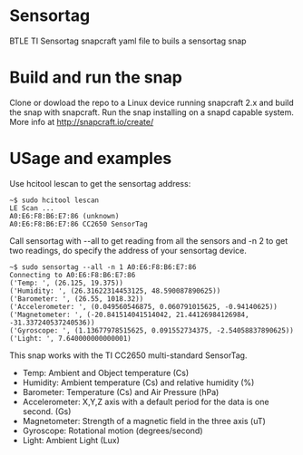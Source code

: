 # Sensortag
BTLE TI Sensortag snapcraft yaml file to buils a sensortag snap

# Build and run the snap
Clone or dowload the repo to a Linux device running snapcraft 2.x and build the snap with snapcraft. Run the snap installing on a snapd capable system. More info at http://snapcraft.io/create/

# USage and examples

Use hcitool lescan to get the sensortag address:

```
~$ sudo hcitool lescan
LE Scan ...
A0:E6:F8:B6:E7:86 (unknown)
A0:E6:F8:B6:E7:86 CC2650 SensorTag
```

Call sensortag with --all to get reading from all the sensors and -n 2 to get two readings, do specify the address of your sensortag device.

```
~$ sudo sensortag --all -n 1 A0:E6:F8:B6:E7:86
Connecting to A0:E6:F8:B6:E7:86
('Temp: ', (26.125, 19.375))
('Humidity: ', (26.31622314453125, 48.590087890625))
('Barometer: ', (26.55, 1018.32))
('Accelerometer: ', (0.049560546875, 0.060791015625, -0.94140625))
('Magnetometer: ', (-20.841514041514042, 21.44126984126984, -31.337240537240536))
('Gyroscope: ', (1.13677978515625, 0.091552734375, -2.54058837890625))
('Light: ', 7.640000000000001)
```

This snap works with the TI CC2650 multi-standard SensorTag.

- Temp: Ambient and Object temperature (Cs)
- Humidity: Ambient temperature (Cs) and relative humidity (%)
- Barometer: Temperature (Cs) and Air Pressure (hPa)
- Accelerometer: X,Y,Z axis with a default period for the data is one second. (Gs)
- Magnetometer: Strength of a magnetic field in the three axis (uT)
- Gyroscope: Rotational motion (degrees/second)
- Light: Ambient Light (Lux)
